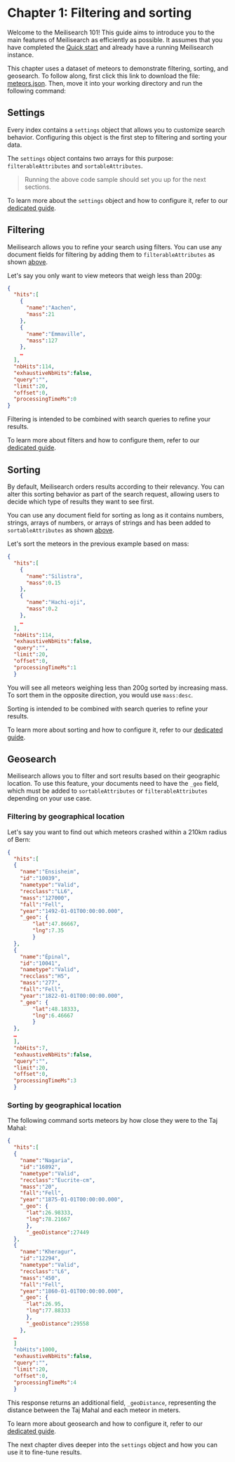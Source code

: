 # Chapter 1: Filtering and sorting

Welcome to the Meilisearch 101! This guide aims to introduce you to the main features of Meilisearch as efficiently as possible. It assumes that you have completed the [Quick start](/learn/getting_started/quick_start.md) and already have a running Meilisearch instance.

This chapter uses a dataset of meteors to demonstrate filtering, sorting, and geosearch. To follow along, first click this link to download the file: <a id="downloadMeteors" href="/meteors.json" download="meteors.json">meteors.json</a>. Then, move it into your working directory and run the following command:

<CodeSamples id="getting_started_add_meteors_md" />

## Settings

Every index contains a `settings` object that allows you to customize search behavior. Configuring this object is the first step to filtering and sorting your data.

The `settings` object contains two arrays for this purpose: `filterableAttributes` and `sortableAttributes`.

<CodeSamples id= "getting_started_configure_settings" />

>Running the above code sample should set you up for the next sections.

To learn more about the `settings` object and how to configure it, refer to our [dedicated guide](/reference/features/settings.md).

## Filtering

Meilisearch allows you to refine your search using filters. You can use any document fields for filtering by adding them to `filterableAttributes` as shown [above](#settings).

Let's say you only want to view meteors that weigh less than 200g:

<CodeSamples id= "getting_started_filtering_md" />

```json
{
  "hits":[
    {
      "name":"Aachen",
      "mass":21
    },
    {
      "name":"Emmaville",
      "mass":127
    },
    …
  ],
  "nbHits":114,
  "exhaustiveNbHits":false,
  "query":"",
  "limit":20,
  "offset":0,
  "processingTimeMs":0
}
```

Filtering is intended to be combined with search queries to refine your results.

To learn more about filters and how to configure them, refer to our [dedicated guide](/reference/features/filtering_and_faceted_search.md).

## Sorting

By default, Meilisearch orders results according to their relevancy. You can alter this sorting behavior as part of the search request, allowing users to decide which type of results they want to see first.

You can use any document field for sorting as long as it contains numbers, strings, arrays of numbers, or arrays of strings and has been added to `sortableAttributes` as shown [above](#settings).

Let's sort the meteors in the previous example based on mass:

<CodeSamples id= "getting_started_sorting_md" />

```json
{
  "hits":[
    {
      "name":"Silistra",
      "mass":0.15
    },
    {
      "name":"Hachi-oji",
      "mass":0.2
    },
    …
  ],
  "nbHits":114,
  "exhaustiveNbHits":false,
  "query":"",
  "limit":20,
  "offset":0,
  "processingTimeMs":1
  }
```

You will see all meteors weighing less than 200g sorted by increasing mass. To sort them in the opposite direction, you would use `mass:desc`.

Sorting is intended to be combined with search queries to refine your results.

To learn more about sorting and how to configure it, refer to our [dedicated guide](/reference/features/sorting.md).

## Geosearch

Meilisearch allows you to filter and sort results based on their geographic location. To use this feature, your documents need to have the `_geo` field, which must be added to `sortableAttributes` or `filterableAttributes` depending on your use case.

### Filtering by geographical location

Let's say you want to find out which meteors crashed within a 210km radius of Bern:

<CodeSamples id= "getting_started_geoRadius_md" />

```json
{
  "hits":[
  {
    "name":"Ensisheim",
    "id":"10039",
    "nametype":"Valid",
    "recclass":"LL6",
    "mass":"127000",
    "fall":"Fell",
    "year":"1492-01-01T00:00:00.000",
    "_geo": {
        "lat":47.86667,
        "lng":7.35
        }
  },
  {
    "name":"Épinal",
    "id":"10041",
    "nametype":"Valid",
    "recclass":"H5",
    "mass":"277",
    "fall":"Fell",
    "year":"1822-01-01T00:00:00.000",
    "_geo": {
        "lat":48.18333,
        "lng":6.46667
        }
  },
  …
  ],
  "nbHits":7,
  "exhaustiveNbHits":false,
  "query":"",
  "limit":20,
  "offset":0,
  "processingTimeMs":3
  }
  ```

### Sorting by geographical location

The following command sorts meteors by how close they were to the Taj Mahal:

<CodeSamples id= "getting_started_geoPoint_md" />

```json
{
  "hits":[
  {
    "name":"Nagaria",
    "id":"16892",
    "nametype":"Valid",
    "recclass":"Eucrite-cm",
    "mass":"20",
    "fall":"Fell",
    "year":"1875-01-01T00:00:00.000",
    "_geo": {
      "lat":26.98333,
      "lng":78.21667
      },
      "_geoDistance":27449
  },
  {
    "name":"Kheragur",
    "id":"12294",
    "nametype":"Valid",
    "recclass":"L6",
    "mass":"450",
    "fall":"Fell",
    "year":"1860-01-01T00:00:00.000",
    "_geo": {
      "lat":26.95,
      "lng":77.88333
      },
      "_geoDistance":29558
    },
  …
  ]
  "nbHits":1000,
  "exhaustiveNbHits":false,
  "query":"",
  "limit":20,
  "offset":0,
  "processingTimeMs":4
  }
```

This response returns an additional field, `_geoDistance`, representing the distance between the Taj Mahal and each meteor in meters.

To learn more about geosearch and how to configure it, refer to our [dedicated guide](/reference/features/geosearch.md).

The next chapter dives deeper into the `settings` object and how you can use it to fine-tune results.
